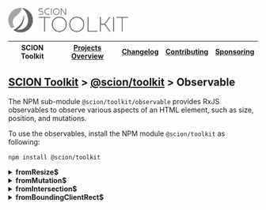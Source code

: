 <a href="/README.md"><img src="/resources/branding/scion-toolkit-banner.svg" height="50" alt="SCION Toolkit"></a>

| SCION Toolkit | [Projects Overview][menu-projects-overview] | [Changelog][menu-changelog] | [Contributing][menu-contributing] | [Sponsoring][menu-sponsoring] |  
| --- | --- | --- | --- | --- |

## [SCION Toolkit][menu-home] > [@scion/toolkit][link-scion-toolkit] > Observable

The NPM sub-module `@scion/toolkit/observable` provides RxJS observables to observe various aspects of an HTML element, such as size, position, and mutations.

To use the observables, install the NPM module `@scion/toolkit` as following:
 
```
npm install @scion/toolkit
```

<details>
  <summary><strong><a id="from-resize"></a>fromResize$</strong></summary>

Wraps the native [`ResizeObserver`](https://developer.mozilla.org/en-US/docs/Web/API/ResizeObserver) in an RxJS observable to observe resizing of an element.

Upon subscription, emits the current size, and then continuously when the size changes. The observable never completes.

```ts
import {fromResize$} from '@scion/toolkit/observable';

const element: HTMLElement = ...;
fromResize$(element).subscribe((entries: ResizeObserverEntry[]) => {

});
```

</details>
 
<details>
  <summary><strong>fromMutation$</strong></summary>

Wraps the native [`MutationObserver`](https://developer.mozilla.org/en-US/docs/Web/API/MutationObserver) in an RxJS observable to observe mutations of an element.
 
```ts
import {fromMutation$} from '@scion/toolkit/observable';

const element: HTMLElement = ...;
fromMutation$(element).subscribe((mutations: MutationRecord[]) => {

});
```

</details> 
 
<details>
  <summary><strong>fromIntersection$</strong></summary>

Wraps the native [`IntersectionObserver`](https://developer.mozilla.org/en-US/docs/Web/API/Intersection_Observer_API) in an RxJS observable to observe intersection of an element.

Upon subscription, emits the current intersection state, and then continuously when the intersection state changes. The observable never completes.

```ts
import {fromIntersection$} from '@scion/toolkit/observable';

const element: HTMLElement = ...;
fromIntersection$(element, {threshold: 1}).subscribe((entries: IntersectionObserverEntry[]) => {

});
```

</details> 

<details>
  <summary><strong>fromBoundingClientRect$</strong></summary>

Observes changes to the bounding box of an element.

The [bounding box](https://developer.mozilla.org/en-US/docs/Web/API/Element/getBoundingClientRect) includes the element's position relative to the top-left of the viewport and its size.

Upon subscription, emits the current bounding box, and then continuously when the bounding box changes. The observable never completes.


```ts
import {fromBoundingClientRect$} from '@scion/toolkit/observable';

const element: HTMLElement = ...;
fromBoundingClientRect$(element).subscribe((clientRect: DOMRect) => {

});
```

The element and the document root (`<html>`) must be positioned `relative` or `absolute`. If not, positioning is changed to `relative`.
 
*Note:*
There is no native browser API to observe the position of an element. The observable uses [`IntersectionObserver`](https://developer.mozilla.org/en-US/docs/Web/API/Intersection_Observer_API) and [`ResizeObserver`](https://developer.mozilla.org/en-US/docs/Web/API/ResizeObserver) to detect position changes. For tracking only size changes, use [`fromResize$`](#from-resize) instead.
</details> 

[menu-home]: /README.md
[menu-projects-overview]: /docs/site/projects-overview.md
[menu-changelog]: /docs/site/changelog.md
[menu-contributing]: /CONTRIBUTING.md
[menu-sponsoring]: /docs/site/sponsoring.md

[link-scion-toolkit]: /docs/site/scion-toolkit.md
